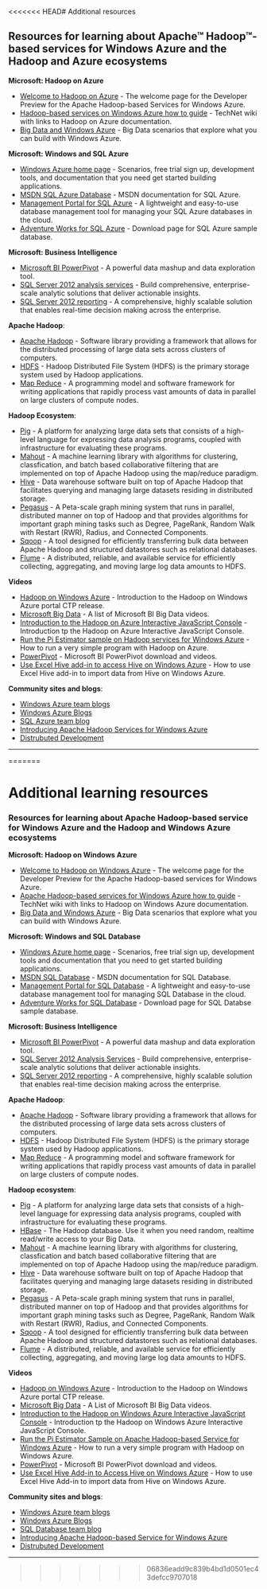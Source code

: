 <properties linkid="develop-dotnet-hadoop-learning-resources" urlDisplayName="Hadoop Learning Resources" pageTitle="Hadoop learning resources (.NET) - Windows Azure" metaKeywords="Azure Hadoop topics" metaDescription="Find a variety of topics about Apache Hadoop-based service for Windows Azure as well as the Hadoop and Windows Azure ecosystems." metaCanonical="" disqusComments="1" umbracoNaviHide="1" />


<<<<<<< HEAD# Additional resources 


<h2 id="Resources"> <a name="Resources">Resources for learning about Apache™ Hadoop™-based services for Windows Azure and the Hadoop and Azure ecosystems</a> </h2>

**Microsoft: Hadoop on Azure**	
* [Welcome to Hadoop on Azure](https://www.hadooponazure.com/) - The welcome page for the Developer Preview for the Apache Hadoop-based Services for Windows Azure. 	
* [Hadoop-based services on Windows Azure how to guide](http://social.technet.microsoft.com/wiki/contents/articles/6206.hadoop-based-services-on-windows-azure-how-to-guide.aspx) - TechNet wiki with links to Hadoop on Azure documentation.	
* [Big Data and Windows Azure](http://www.windowsazure.com/en-us/home/scenarios/big-data/) - Big Data scenarios that explore what you can build with Windows Azure.	

**Microsoft: Windows and SQL Azure**	
* [Windows Azure home page](https://www.windowsazure.com/en-us/) - Scenarios, free trial sign up, development tools, and documentation that you need get started building applications.		
* [MSDN SQL Azure Database](http://msdn.microsoft.com/en-us/library/ee336279.aspx)	- MSDN documentation for SQL Azure. 	
* [Management Portal for SQL Azure](http://msdn.microsoft.com/en-us/library/gg442309.aspx) - A lightweight and easy-to-use database management tool for managing your SQL Azure databases in the cloud. 	
* [Adventure Works for SQL Azure](http://msftdbprodsamples.codeplex.com/releases/view/37304) - Download page for SQL Azure sample database. 	

**Microsoft: Business Intelligence**		
* [Microsoft BI PowerPivot](http://www.microsoft.com/en-us/bi/PowerPivot.aspx) - A powerful data mashup and data exploration tool.  				
* [SQL Server 2012 analysis services](http://www.microsoft.com/sqlserver/en/us/solutions-technologies/business-intelligence/SQL-Server-2012-analysis-services.aspx) - Build comprehensive, enterprise-scale analytic solutions that deliver actionable insights.	
* [SQL Server 2012 reporting](http://www.microsoft.com/sqlserver/en/us/solutions-technologies/business-intelligence/SQL-Server-2012-reporting-services.aspx) - A comprehensive, highly scalable solution that enables real-time decision making across the enterprise. 
	
**Apache Hadoop**:			
* [Apache Hadoop](http://hadoop.apache.org/) - Software library providing a framework that allows for the distributed processing of large data sets across clusters of computers.	
* [HDFS](http://hadoop.apache.org/hdfs/) - Hadoop Distributed File System (HDFS) is the primary storage system used by Hadoop applications.		
* [Map Reduce](http://hadoop.apache.org/mapreduce/) - A programming model and software framework for writing applications that rapidly process vast amounts of data in parallel on large clusters of compute nodes.		
	
**Hadoop Ecosystem**:	
* [Pig](http://pig.apache.org/) - A platform for analyzing large data sets that consists of a high-level language for expressing data analysis programs, coupled with infrastructure for evaluating these programs. 			
* [Mahout](http://mahout.apache.org/) -	A machine learning library with algorithms for clustering, classfication, and batch based collaborative filtering that are implemented on top of Apache Hadoop using the map/reduce paradigm.	
* [Hive](https://cwiki.apache.org/confluence/display/Hive/Home)	 - Data warehouse software built on top of Apache Hadoop that facilitates querying and managing large datasets residing in distributed storage. 	
* [Pegasus](http://www.cs.cmu.edu/~pegasus/) - A Peta-scale graph mining system that runs in parallel, distributed manner on top of Hadoop and that provides algorithms for important graph mining tasks such as Degree, PageRank, Random Walk with Restart (RWR), Radius, and Connected Components.	
* [Sqoop](http://sqoop.apache.org/) - A tool designed for efficiently transferring bulk data between Apache Hadoop and structured datastores such as relational databases.	
* [Flume](http://incubator.apache.org/flume/) - A distributed, reliable, and available service for efficiently collecting, aggregating, and moving large log data amounts to HDFS.		


**Videos**	
* [Hadoop on Windows Azure](http://channel9.msdn.com/Events/windowsazure/learn/Hadoop-on-Windows-Azure)	 - Introduction to the Hadoop on Windows Azure portal CTP release. 	
* [Microsoft Big Data](http://www.youtube.com/playlist?list=PLD471EE01A293CC34&feature=plcp)	- A list of Microsoft BI Big Data videos.		
* [Introduction to the Hadoop on Azure Interactive JavaScript Console](http://www.youtube.com/watch?v=alPMYcomUEs) - Introduction tp the Hadoop on Azure Interactive JavaScript Console.		
* [Run the Pi Estimator sample on Hadoop services for Windows Azure](http://social.technet.microsoft.com/wiki/contents/articles/7021.run-the-pi-estimator-sample-on-hadoop-services-for-windows-azure-video.aspx) - How to run a very simple program with Hadoop on Azure.		
* [PowerPivot](http://www.microsoft.com/en-us/bi/PowerPivot.aspx) - Microsoft BI PowerPivot download and videos.		
* [Use Excel Hive add-in to access Hive on Windows Azure](http://www.youtube.com/watch?v=djfpPsGwm6A) - How to use Excel Hive add-in to import data from Hive on Windows Azure. 	

**Community sites and blogs**:	
* [Windows Azure team blogs](http://blogs.msdn.com/b/windowsazure/)		
* [Windows Azure Blogs](http://www.windowsazure.com/en-us/community/blog/)	
* [SQL Azure team  blog](http://blogs.msdn.com/b/sqlazure/)		
* [Introducing Apache Hadoop Services for Windows Azure](http://www.windows-azure.net/introducing-apache-hadoop-services-for-windows-azure/)			
* [Distrubuted Development](http://blogs.msdn.com/b/mariok/archive/2011/05/11/hadoop-in-azure.aspx)




--------------------------------------------------------
=======
# Additional learning resources 

<a name="Resources"> </a>
<h3 class="subtext">Resources for learning about Apache Hadoop-based service for Windows Azure and the Hadoop and Windows Azure ecosystems</h3>

**Microsoft: Hadoop on Windows Azure**	

* [Welcome to Hadoop on Windows Azure](https://www.hadooponazure.com/) - The welcome page for the Developer Preview for the Apache Hadoop-based services for Windows Azure.	
* [Apache Hadoop-based services for Windows Azure how to guide](http://social.technet.microsoft.com/wiki/contents/articles/6206.hadoop-based-services-on-windows-azure-how-to-guide.aspx) - TechNet wiki with links to Hadoop on Windows Azure documentation.	
* [Big Data and Windows Azure](http://www.windowsazure.com/en-us/home/scenarios/big-data/) - Big Data scenarios that explore what you can build with Windows Azure.	

**Microsoft: Windows and SQL Database**	

* [Windows Azure home page](https://www.windowsazure.com/en-us/) - Scenarios, free trial sign up, development tools and documentation that you need to get started building applications.		
* [MSDN SQL Database](http://msdn.microsoft.com/en-us/library/windowsazure/ee336279.aspx)	- MSDN documentation for SQL Database.	
* [Management Portal for SQL Database](http://msdn.microsoft.com/en-us/library/windowsazure/gg442309.aspx) - A lightweight and easy-to-use database management tool for managing SQL Database in the cloud.	
* [Adventure Works for SQL Database](http://msftdbprodsamples.codeplex.com/releases/view/37304) - Download page for SQL Databse sample database.	

**Microsoft: Business Intelligence**		

* [Microsoft BI PowerPivot](http://www.microsoft.com/en-us/bi/PowerPivot.aspx) - A powerful data mashup and data exploration tool. 				
* [SQL Server 2012 Analysis Services](http://www.microsoft.com/sqlserver/en/us/solutions-technologies/business-intelligence/SQL-Server-2012-analysis-services.aspx) - Build comprehensive, enterprise-scale analytic solutions that deliver actionable insights.	
* [SQL Server 2012 reporting](http://www.microsoft.com/sqlserver/en/us/solutions-technologies/business-intelligence/SQL-Server-2012-reporting-services.aspx) - A comprehensive, highly scalable solution that enables real-time decision making across the enterprise. 
	
**Apache Hadoop**:			

* [Apache Hadoop](http://hadoop.apache.org/) - Software library providing a framework that allows for the distributed processing of large data sets across clusters of computers.	
* [HDFS](http://hadoop.apache.org/hdfs/) - Hadoop Distributed File System (HDFS) is the primary storage system used by Hadoop applications.		
* [Map Reduce](http://hadoop.apache.org/mapreduce/) - A programming model and software framework for writing applications that rapidly process vast amounts of data in parallel on large clusters of compute nodes.		
	
**Hadoop ecosystem**:	

* [Pig](http://pig.apache.org/) - A platform for analyzing large data sets that consists of a high-level language for expressing data analysis programs, coupled with infrastructure for evaluating these programs. 		
* [HBase](http://hbase.apache.org/) - The Hadoop database. Use it when you need random, realtime read/write access to your Big Data. 	
* [Mahout](http://mahout.apache.org/) -	A machine learning library with algorithms for clustering, classfication and batch based collaborative filtering that are implemented on top of Apache Hadoop using the map/reduce paradigm.	
* [Hive](https://cwiki.apache.org/confluence/display/Hive/Home)	 - Data warehouse software built on top of Apache Hadoop that facilitates querying and managing large datasets residing in distributed storage. 	
* [Pegasus](http://www.cs.cmu.edu/~pegasus/) - A Peta-scale graph mining system that runs in parallel, distributed manner on top of Hadoop and that provides algorithms for important graph mining tasks such as Degree, PageRank, Random Walk with Restart (RWR), Radius, and Connected Components.	
* [Sqoop](http://sqoop.apache.org/) - A tool designed for efficiently transferring bulk data between Apache Hadoop and structured datastores such as relational databases.	
* [Flume](http://incubator.apache.org/flume/) - A distributed, reliable, and available service for efficiently collecting, aggregating, and moving large log data amounts to HDFS.		


**Videos**	

* [Hadoop on Windows Azure](http://channel9.msdn.com/Events/windowsazure/learn/Introduction-to-Hadoop-on-Windows-Azure)	 - Introduction to the Hadoop on Windows Azure portal CTP release.	
* [Microsoft Big Data](http://www.youtube.com/playlist?list=PLD471EE01A293CC34&feature=plcp)	- A List of Microsoft BI Big Data videos.		
* [Introduction to the Hadoop on Windows Azure Interactive JavaScript Console](http://www.youtube.com/watch?v=alPMYcomUEs) - Introduction tp the Hadoop on Windows Azure Interactive JavaScript Console.		
* [Run the Pi Estimator Sample on Apache Hadoop-based Service for Windows Azure](http://social.technet.microsoft.com/wiki/contents/articles/7021.run-the-pi-estimator-sample-on-hadoop-services-for-windows-azure-video.aspx) - How to run a very simple program with Hadoop on Windows Azure.		
* [PowerPivot](http://www.microsoft.com/en-us/bi/PowerPivot.aspx) - Microsoft BI PowerPivot download and videos.		
* [Use Excel Hive Add-in to Access Hive on Windows Azure](http://channel9.msdn.com/Events/windowsazure/learn/Hadoop-on-Windows-Azure) - How to use Excel Hive Add-in to import data from Hive on Windows Azure. 	

**Community sites and blogs**:	

* [Windows Azure team blogs](http://blogs.msdn.com/b/windowsazure/)		
* [Windows Azure Blogs](http://www.windowsazure.com/en-us/community/blog/)	
* [SQL Database team  blog](http://blogs.msdn.com/b/sqlazure/)		
* [Introducing Apache Hadoop-based Service for Windows Azure](http://www.windows-azure.net/introducing-apache-hadoop-services-for-windows-azure/)			
* [Distrubuted Development](http://blogs.msdn.com/b/mariok/archive/2011/05/11/hadoop-in-azure.aspx)




--------------------------------------------------------
>>>>>>> 06836eadd9c839b4bd1d0501ec43defcc9707018
